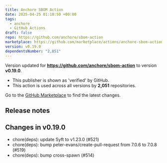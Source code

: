 ```yaml
---
title: Anchore SBOM Action
date: 2025-04-25 01:10:50 +00:00
tags:
  - anchore
  - GitHub Actions
draft: false
repo: https://github.com/anchore/sbom-action
marketplace: https://github.com/marketplace/actions/anchore-sbom-action
version: v0.19.0
dependentsNumber: "2,051"
---
```



Version updated for **https://github.com/anchore/sbom-action** to version **v0.19.0**.
- This publisher is shown as 'verified' by GitHub.
- This action is used across all versions by **2,051** repositories.

Go to the [GitHub Marketplace](https://github.com/marketplace/actions/anchore-sbom-action) to find the latest changes.

## Release notes

## Changes in v0.19.0

- chore(deps): update Syft to v1.23.0 (#521)
- chore(deps): bump peter-evans/create-pull-request from 7.0.6 to 7.0.8 (#519) 
- chore(deps): bump cross-spawn (#514) 

